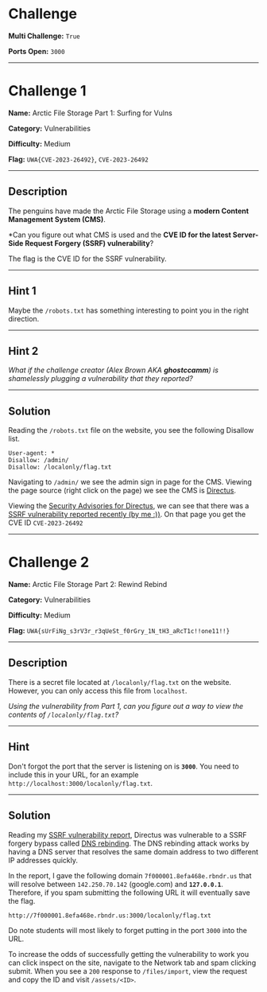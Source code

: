 # Challenge

**Multi Challenge:** `True`

**Ports Open:** `3000`

---

# Challenge 1

**Name:** Arctic File Storage Part 1: Surfing for Vulns

**Category:** Vulnerabilities

**Difficulty:** Medium

**Flag:** `UWA{CVE-2023-26492}`, `CVE-2023-26492`

---

## Description

The penguins have made the Arctic File Storage using a **modern Content Management System (CMS)**.

*Can you figure out what CMS is used and the **CVE ID for the latest Server-Side Request Forgery (SSRF) vulnerability**?

The flag is the CVE ID for the SSRF vulnerability.

---

## Hint 1

Maybe the `/robots.txt` has something interesting to point you in the right direction.

---

## Hint 2

*What if the challenge creator (Alex Brown AKA **ghostccamm**) is shamelessly plugging a vulnerability that they reported?*

---

## Solution

Reading the `/robots.txt` file on the website, you see the following Disallow list.

```
User-agent: *
Disallow: /admin/
Disallow: /localonly/flag.txt
```

Navigating to `/admin/` we see the admin sign in page for the CMS. Viewing the page source (right click on the page) we see the CMS is [Directus](https://github.com/directus/directus/).

Viewing the [Security Advisories for Directus](https://github.com/directus/directus/security/advisories), we can see that there was a [SSRF vulnerability reported recently (by me :))](https://github.com/directus/directus/security/advisories/GHSA-j3rg-3rgm-537h). On that page you get the CVE ID `CVE-2023-26492`

---

# Challenge 2

**Name:** Arctic File Storage Part 2: Rewind Rebind

**Category:** Vulnerabilities

**Difficulty:** Medium

**Flag:** `UWA{sUrFiNg_s3rV3r_r3qUeSt_f0rGry_1N_tH3_aRcT1c!!one11!!}`

---

## Description

There is a secret file located at `/localonly/flag.txt` on the website. However, you can only access this file from `localhost`.

*Using the vulnerability from Part 1, can you figure out a way to view the contents of `/localonly/flag.txt`?*

---

## Hint

Don't forgot the port that the server is listening on is **`3000`**. You need to include this in your URL, for an example `http://localhost:3000/localonly/flag.txt`.

---

## Solution

Reading my [SSRF vulnerability report](https://github.com/directus/directus/security/advisories/GHSA-j3rg-3rgm-537h), Directus was vulnerable to a SSRF forgery bypass called [DNS rebinding](https://en.wikipedia.org/wiki/DNS_rebinding). The DNS rebinding attack works by having a DNS server that resolves the same domain address to two different IP addresses quickly.

In the report, I gave the following domain `7f000001.8efa468e.rbndr.us` that will resolve between `142.250.70.142` (google.com) and **`127.0.0.1`**. Therefore, if you spam submitting the following URL it will eventually save the flag.

```
http://7f000001.8efa468e.rbndr.us:3000/localonly/flag.txt
```

Do note students will most likely to forget putting in the port `3000` into the URL.

To increase the odds of successfully getting the vulnerability to work you can click inspect on the site, navigate to the Network tab and spam clicking submit. When you see a `200` response to `/files/import`, view the request and copy the ID and visit `/assets/<ID>`.